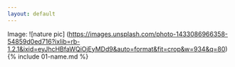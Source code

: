 ```yaml
---
layout: default
---
```

Image: ![nature pic] (https://images.unsplash.com/photo-1433086966358-54859d0ed716?ixlib=rb-1.2.1&ixid=eyJhcHBfaWQiOjEyMDd9&auto=format&fit=crop&w=934&q=80)
{% include 01-name.md %}

